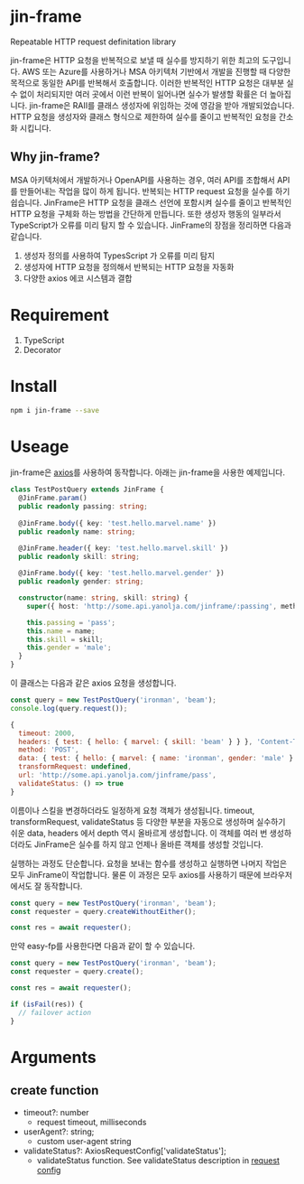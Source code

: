 # jin-frame
Repeatable HTTP request definitation library

jin-frame은 HTTP 요청을 반복적으로 보낼 때 실수를 방지하기 위한 최고의 도구입니다. AWS 또는 Azure를 사용하거나 MSA 아키텍처 기반에서 개발을 진행할 때 다양한 목적으로 동일한 API를 반복해서 호출합니다. 이러한 반복적인 HTTP 요청은 대부분 실수 없이 처리되지만 여러 곳에서 이런 반복이 일어나면 실수가 발생할 확률은 더 높아집니다. jin-frame은 RAII를 클래스 생성자에 위임하는 것에 영감을 받아 개발되었습니다. HTTP 요청을 생성자와 클래스 형식으로 제한하여 실수를 줄이고 반복적인 요청을 간소화 시킵니다.

## Why jin-frame?
MSA 아키텍처에서 개발하거나 OpenAPI를 사용하는 경우, 여러 API를 조합해서 API를 만들어내는 작업을 많이 하게 됩니다. 반복되는 HTTP request 요청을 실수를 하기 쉽습니다. JinFrame은 HTTP 요청을 클래스 선언에 포함시켜 실수를 줄이고 반복적인 HTTP 요청을 구체화 하는 방법을 간단하게 만듭니다. 또한 생성자 행동의 일부라서 TypeScript가 오류를 미리 탐지 할 수 있습니다. JinFrame의 장점을 정리하면 다음과 같습니다.

1. 생성자 정의를 사용하여 TypesScript 가 오류를 미리 탐지
1. 생성자에 HTTP 요청을 정의해서 반복되는 HTTP 요청을 자동화
1. 다양한 axios 에코 시스템과 결합

# Requirement
1. TypeScript
1. Decorator

# Install
```sh
npm i jin-frame --save
```

# Useage
jin-frame은 [axios](https://github.com/axios/axios)를 사용하여 동작합니다. 아래는 jin-frame을 사용한 예제입니다. 

```ts
class TestPostQuery extends JinFrame {
  @JinFrame.param()
  public readonly passing: string;
  
  @JinFrame.body({ key: 'test.hello.marvel.name' })
  public readonly name: string;

  @JinFrame.header({ key: 'test.hello.marvel.skill' })
  public readonly skill: string;
  
  @JinFrame.body({ key: 'test.hello.marvel.gender' })
  public readonly gender: string;

  constructor(name: string, skill: string) {
    super({ host: 'http://some.api.yanolja.com/jinframe/:passing', method: 'POST' });

    this.passing = 'pass';
    this.name = name;
    this.skill = skill;
    this.gender = 'male';
  }
}
```

이 클래스는 다음과 같은 axios 요청을 생성합니다.

```ts
const query = new TestPostQuery('ironman', 'beam');
console.log(query.request());
```

```js
{
  timeout: 2000,
  headers: { test: { hello: { marvel: { skill: 'beam' } } }, 'Content-Type': 'application/json' },
  method: 'POST',
  data: { test: { hello: { marvel: { name: 'ironman', gender: 'male' } } } },
  transformRequest: undefined,
  url: 'http://some.api.yanolja.com/jinframe/pass',
  validateStatus: () => true
}
```

이름이나 스킬을 변경하더라도 일정하게 요청 객체가 생성됩니다. timeout, transformRequest, validateStatus 등 다양한 부분을 자동으로 생성하며 실수하기 쉬운 data, headers 에서 depth 역시 올바르게 생성합니다. 이 객체를 여러 번 생성하더라도 JinFrame은 실수를 하지 않고 언제나 올바른 객체를 생성할 것입니다.

실행하는 과정도 단순합니다. 요청을 보내는 함수를 생성하고 실행하면 나머지 작업은 모두 JinFrame이 작업합니다. 물론 이 과정은 모두 axios를 사용하기 때문에 브라우저에서도 잘 동작합니다.

```ts
const query = new TestPostQuery('ironman', 'beam');
const requester = query.createWithoutEither();

const res = await requester();
```

만약 easy-fp를 사용한다면 다음과 같이 할 수 있습니다. 

```ts
const query = new TestPostQuery('ironman', 'beam');
const requester = query.create();

const res = await requester();

if (isFail(res)) {
  // failover action
}
```

# Arguments
## create function
* timeout?: number
    * request timeout, milliseconds
* userAgent?: string;
    * custom user-agent string
* validateStatus?: AxiosRequestConfig['validateStatus'];
    * validateStatus function. See validateStatus description in [request config](https://github.com/axios/axios#request-config)